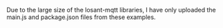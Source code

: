 Due to the large size of the losant-mqtt libraries, I have only uploaded the main.js and package.json files from these examples.
